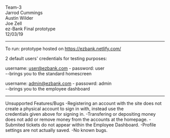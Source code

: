 Team-3<br />
Jarrod Cummings<br />
Austin Wilder<br />
Joe Zell<br />
ez-Bank Final prototype<br />
12/03/19<br />
_________________________________________________________

To run: prototype hosted on https://ezbank.netlify.com/


2 default users' credentials for testing purposes:

username: user@ezbank.com  -  password: user<br />
	--brings you to the standard homescreen<br />

username: admin@ezbank.com  -  passowrd: admin<br />
	--brings you to the employee dashboard<br />

_________________________________________________________

Unsupported Features/Bugs
-Registering an account with the site does not create a physical account to sign in with, instead use the</br>
 credentials given above for signing in.
-Transfering or depositing money does not add or remove money from the accounts at the homepage.
-Submited tickets do not appear within the Employee Dashboard.
-Profile settings are not actually saved.
-No known bugs.
